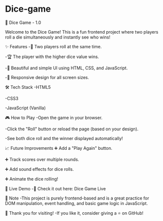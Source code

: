 # Dice-game
🎲 Dice Game - 1.0

Welcome to the Dice Game!
This is a fun frontend project where two players roll a die simultaneously and instantly see who wins!

✨ Features
-🎯 Two players roll at the same time.

-🏆 The player with the higher dice value wins.

-🎨 Beautiful and simple UI using HTML, CSS, and JavaScript.

-📱 Responsive design for all screen sizes.

🛠️ Tech Stack
-HTML5

-CSS3

-JavaScript (Vanilla)

🎮 How to Play
-Open the game in your browser.

-Click the "Roll" button or reload the page (based on your design).

-See both dice roll and the winner displayed automatically!

	
📈 Future Improvements
➕ Add a "Play Again" button.

➕ Track scores over multiple rounds.

➕ Add sound effects for dice rolls.

➕ Animate the dice rolling!

🚀 Live Demo
-🔗 Check it out here: Dice Game Live

📢 Note
-This project is purely frontend-based and is a great practice for DOM manipulation, event handling, and basic game logic in JavaScript.

🙌 Thank you for visiting!
-If you like it, consider giving a ⭐ on GitHub!

